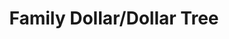 ---
title: "Family Dollar/Dollar Tree"
url: /fairfield/family-dollar-dollar-tree/
shop: Kramladen
---